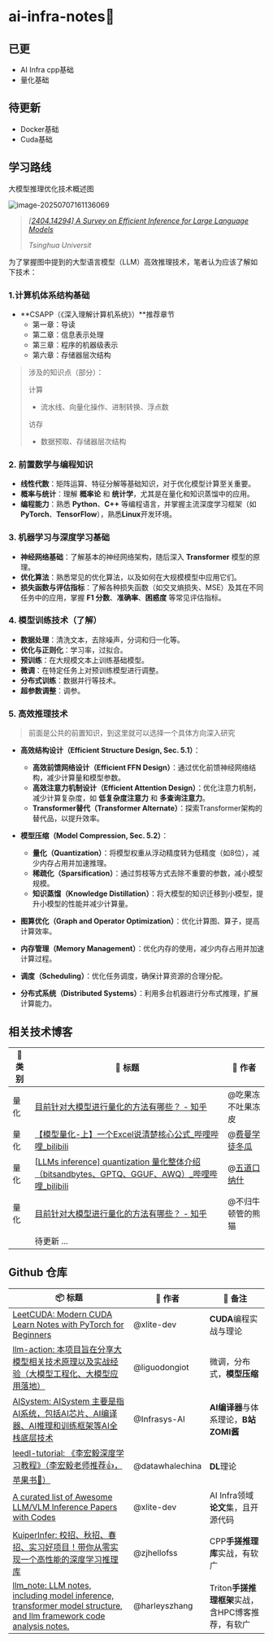 # ai-infra-notes📖
## 已更

- AI Infra cpp基础
- 量化基础

## 待更新

- Docker基础
- Cuda基础

## 学习路线

大模型推理优化技术概述图

![image-20250707161136069](https://img.zimei.fun/image-20250707161136069.png)

> *[[2404.14294\] A Survey on Efficient Inference for Large Language Models](https://arxiv.org/abs/2404.14294)*
>
> *Tsinghua Universit*



为了掌握图中提到的大型语言模型（LLM）高效推理技术，笔者认为应该了解如下技术：

###  1.**计算机体系结构基础**

- **CSAPP（《深入理解计算机系统》）**推荐章节
  - 第一章：导读
  - 第二章：信息表示处理
  - 第三章：程序的机器级表示
  - 第六章：存储器层次结构

> 涉及的知识点（部分）：
>
> 计算
>
> - 流水线、向量化操作、进制转换、浮点数
>
> 访存
>
> - 数据预取、存储器层次结构

### 2. **前置数学与编程知识**

- **线性代数**：矩阵运算、特征分解等基础知识，对于优化模型计算至关重要。
- **概率与统计**：理解 **概率论** 和 **统计学**，尤其是在量化和知识蒸馏中的应用。
- **编程能力**：熟悉 **Python**、**C++** 等编程语言，并掌握主流深度学习框架（如 **PyTorch**、**TensorFlow**），熟悉**Linux**开发环境。

### 3. **机器学习与深度学习基础**

- **神经网络基础**：了解基本的神经网络架构，随后深入 **Transformer** 模型的原理。
- **优化算法**：熟悉常见的优化算法，以及如何在大规模模型中应用它们。
- **损失函数与评估指标**：了解各种损失函数（如交叉熵损失、MSE）及其在不同任务中的应用，掌握 **F1 分数**、**准确率**、**困惑度** 等常见评估指标。

### 4. 模型训练技术（了解）

- **数据处理**：清洗文本，去除噪声，分词和归一化等。
- **优化与正则化**：学习率，过拟合。
- **预训练**：在大规模文本上训练基础模型。
- **微调**：在特定任务上对预训练模型进行调整。
- **分布式训练**：数据并行等技术。
- **超参数调整**：调参。

### 5. **高效推理技术**

> 前面是公共的前置知识，到这里就可以选择一个具体方向深入研究

- **高效结构设计（Efficient Structure Design, Sec. 5.1）**：
  - **高效前馈网络设计（Efficient FFN Design）**：通过优化前馈神经网络结构，减少计算量和模型参数。
  - **高效注意力机制设计（Efficient Attention Design）**：优化注意力机制，减少计算复杂度，如 **低复杂度注意力** 和 **多查询注意力**。
  - **Transformer替代（Transformer Alternate）**：探索Transformer架构的替代品，以提升效率。
- **模型压缩（Model Compression, Sec. 5.2）**：
  - **量化（Quantization）**：将模型权重从浮动精度转为低精度（如8位），减少内存占用并加速推理。
  - **稀疏化（Sparsification）**：通过剪枝等方式去除不重要的参数，减小模型规模。
  - **知识蒸馏（Knowledge Distillation）**：将大模型的知识迁移到小模型，提升小模型的性能并减少计算量。

- **图算优化（Graph and Operator Optimization）**：优化计算图、算子，提高计算效率。
- **内存管理（Memory Management）**：优化内存的使用，减少内存占用并加速计算过程。
- **调度（Scheduling）**：优化任务调度，确保计算资源的合理分配。
- **分布式系统（Distributed Systems）**：利用多台机器进行分布式推理，扩展计算能力。

## 相关技术博客

| 📖 类别 | 📖 标题                                                       | 📖 作者                                                       |
| ------ | ------------------------------------------------------------ | ------------------------------------------------------------ |
| 量化   | [目前针对大模型进行量化的方法有哪些？ - 知乎](https://www.zhihu.com/question/627484732/answer/3261671478) | @吃果冻不吐果冻皮                                            |
| 量化   | [【模型量化-上】一个Excel说清楚核心公式_哔哩哔哩_bilibili](https://www.bilibili.com/video/BV1CVLAzNEzh/?spm_id_from=333.1387.favlist.content.click&vd_source=ac53754f6533097757863a1d248f5406) | @[费曼学徒冬瓜](https://space.bilibili.com/367678065/?spm_id_from=333.788.upinfo.detail.click) |
| 量化   | [[LLMs inference\] quantization 量化整体介绍（bitsandbytes、GPTQ、GGUF、AWQ）_哔哩哔哩_bilibili](https://www.bilibili.com/video/BV1FH4y1c73W/?spm_id_from=333.337.search-card.all.click&vd_source=ac53754f6533097757863a1d248f5406) | @[五道口纳什](https://space.bilibili.com/59807853/?spm_id_from=333.788.upinfo.detail.click) |
| 量化   | [目前针对大模型进行量化的方法有哪些？ - 知乎](https://www.zhihu.com/question/627484732/answer/13816157360) | @不归牛顿管的熊猫                                            |
|        | 待更新 ...                                                   |                                                              |

## Github 仓库

| 📦 标题                                                       | 📖 作者          | 📖 备注                                            |
| ------------------------------------------------------------ | --------------- | ------------------------------------------------- |
| [LeetCUDA: Modern CUDA Learn Notes with PyTorch for Beginners](https://github.com/xlite-dev/LeetCUDA?tab=readme-ov-file) | @xlite-dev      | **CUDA**编程实战与理论                            |
| [llm-action: 本项目旨在分享大模型相关技术原理以及实战经验（大模型工程化、大模型应用落地）](https://github.com/liguodongiot/llm-action) | @liguodongiot   | 微调，分布式，**模型压缩**                        |
| [AISystem: AISystem 主要是指AI系统，包括AI芯片、AI编译器、AI推理和训练框架等AI全栈底层技术](https://github.com/Infrasys-AI/AISystem) | @Infrasys-AI    | **AI编译器**与体系理论，**B站ZOMI酱**             |
| [leedl-tutorial: 《李宏毅深度学习教程》（李宏毅老师推荐👍，苹果书🍎）](https://github.com/datawhalechina/leedl-tutorial) | @datawhalechina | **DL**理论                                        |
| [A curated list of Awesome LLM/VLM Inference Papers with Codes](https://github.com/xlite-dev/Awesome-LLM-Inference) | @xlite-dev      | AI Infra领域**论文**集，且开源代码                |
| [KuiperInfer: 校招、秋招、春招、实习好项目！带你从零实现一个高性能的深度学习推理库](https://github.com/zjhellofss/KuiperInfer) | @zjhellofss     | CPP**手搓推理库**实战，有软广                     |
| [llm_note: LLM notes, including model inference, transformer model structure, and llm framework code analysis notes.](https://github.com/harleyszhang/llm_note?tab=readme-ov-file) | @harleyszhang   | Triton**手搓推理框架**实战，含HPC博客推荐，有软广 |


